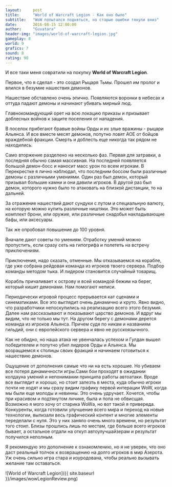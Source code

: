 ```yaml
---
layout:     post
title:      "World of Warcraft Legion - Как оно было"
subtitle:   "WoW попытался подняться, но старые ошибки тянули вниз"
date:       2016-08-15 12:00:00
author:     "Guvatara"
header-img: "images/world-of-warcraft-legion.jpg"
gameplay: 8
world: 9
grafics: 7
sound: 8
rating: 90
---
```


<p>И все таки меня совратили на покупку <strong>World of Warcraft Legion</strong>.
</p><p>Первое, что я сделал - это создал Рыцаря Тьмы. Прошел им пролог и влился в безумие нашествия демонов.
</p><p>Нашествие обставлено очень эпично. Появляются воронки в небесах и оттуда падают демоны и начинают убивать мирный люд.
</p><p>Главнокомандующий орет на всю локацию приказы и призывает доблесных войнов к защите поселения от нападения.
</p><p>В поселок прибегают бравые войны Орды и их злые вражины - рыцари Альянса. И все вместе месят демонов, попутно ловят АОЕ от бойцов враждебной фракции. Смерть и доблесть еще никогда так рядом не находились.
</p><p>Само вторжение разделено на несколько фаз. Первая для затравки, а последняя обычно самая массивная. На последней появляется большой демон-босс и наносит масс урон по всем игрокам. В Перекрестке я лично наблюдал, что последним боссом были различные демоны с различными умениями. Один раз был демон, который призывал большие камни и они давили игроков. В другой раз был демон, которого нужно было то атаковать на близкой дистанции, то на дальней.
</p><p>За отражение нашествий дают сундуки с лутом и специальную валюту, на которую можно купить различные ништяки. Это может быть комплект брони, или оружие, или различные снадобья накладывающие бафы, или аксесуары.
<br>
</p><p>Так же опробовал повышение до 100 уровня.
</p><p>Вначале дают советы по умениям. Отработку умений можно пропустить, если сразу сеть на гипогрифа и полететь на встречу приключениям.
</p><p>Приключения, надо сказать, отменные. Мы отказываемся на корабле, где уже собрана рейдовая команда из игроков твоего сервера. Подбор команды методом тыка. И лидером становится случайный товарищ.
</p><p>Корабль причаливает к острову и всей командой бежим на берег, который кишит демонами. Нам помогают неписи.
</p><p>Периодически игровой процесс прерывается кат сценами и синематиками. Все это выглядит очень динамично и круто. Явно видно, что разработчики непоскупились на реализацию всего этого безумия. Далее нам рассказывают и показывают царство демонов. И вдруг мы видим, что не только мы тут. На другом берегу с демонами дерется команда из игроков Альянса. Причем судя по никам и названиям гильдий, они с европейского сервера и явно не русскоязычного.
</p><p>Как не обидно, но наша атака не увенчалась успехом и Гулдан вышел победителем и попутно убил лидеров Орды и Альянса. Мы возращаемся к столицы своих фракций и начинаем готовиться к нашествию демонов.
<br>
</p><p>Ощущение от дополнения самые что ни на есть хорошие. Но убиваем все потеря динамичности игры.Сами бои проходят в ожидании колдауна умений и непонимании принципа работы автоатаки. Вроде все выглядит и хорошо, но стоит залезть в места, куда обычно игроки почти не ходят и мы сразу видим графику первой интерации WoW, когда мы были еще молоды и невинны. Это очень удручает. Хочется, чтобы при красивом и подтянутом личике, была и попа не обвисщая. Возможно я мого хочу от старика WoWа, но вот такой я привереда. Конкуренты, когда готовили улучшение всего мира и переход на новые технологии, вылизали весь графический контент и многие элементы переделали с нуля. Это у них заняло очень много времени, но результат того стоил. Близы прошлись лишь по местам, где больше всего игроков бывает,  а остальное отдали на откуп автоулучшайзерам и результат получился неполным.
<br>
</p><p>Я рекомендую это дополнение к ознакомлению, но я не уверен, что оно даст реальный толчок к возвращению на долго игроков в мир Азерота. Уж очень сильно игра стара и изуродована, чтобы реально вызывать желание там оставаться.
</p><p>![World of Warcraft Legion]({{ site.baseurl }}/images/wowLegionReview.png)</p>